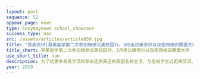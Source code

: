 ```yaml
---
layout: post
sequence: 52
appear_page: news
type: easymaynews school_showcase
success_type: nan
src: /assets/articles/article059.jpg
title: "易美资讯|易美留学第二次参加燎原北美校园行，3月走访康奈尔以及密西根安娜堡大学"
title_short: 易美留学第二次参加燎原北美校园行，3月走访康奈尔以及密西根安娜堡大学
use_short_title: nan
description: 为了给更多易美学员和家长还原真正的美国名校生活，与名校学生近距离交流，增强企业本土化竞争优势、积累美国名校教育资源以及扩充专业化团队，易美留学再次踏上征程，参加「燎原」3月校园行活动，期间横跨美国南北6大州，覆盖十余所美国高等学府，数千人参与活动，包括康奈尔大学（常春藤）、密歇根安娜堡（公立常春藤）、莱斯大学（综排15），德克萨斯大学达拉斯分校等等。「易美留学」作为唯一一家美国本土教育机构出席8场大型活动，体验中国留学生在美学习与生活的点点滴滴的同时，与名校招生部门近距离沟通，与领事馆参赞汇报企业发展及规划。下面让我们来回顾一下3月份的这次行程。
year: 2019
---
```


